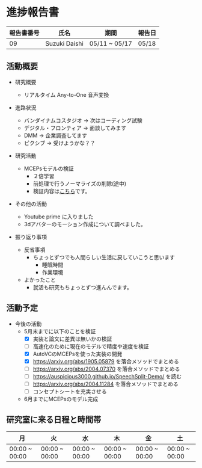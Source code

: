 
# 進捗報告書

報告書番号 | 氏名   | 期間         | 報告日
----- | ---- | ---------- | ---
09    | Suzuki Daishi | 05/11 ~ 05/17 | 05/18 

## 活動概要

- 研究概要
  - リアルタイム Any-to-One 音声変換

- 進路状況
  - バンダイナムコスタジオ -> 次はコーディング試験
  - デジタル・フロンティア -> 面談してみます
  - DMM -> 企業調査してます
  - ピクシブ -> 受けようかな？？

- 研究活動
  - MCEPsモデルの検証
    - ２倍学習
    - 前処理で行うノーマライズの削除(途中)
    - 検証内容は[こちら](../memo/AUTOVC改良.md)です。
- その他の活動
  - Youtube prime に入りました
  - 3dアバターのモーション作成について調べました。
- 振り返り事項
  - 反省事項
    - ちょっとずつでも人間らしい生活に戻していこうと思います
      - 睡眠時間
      - 作業環境
  - よかったこと
    - 就活も研究もちょっとずつ進んんでます。

## 活動予定

  - 今後の活動
    - 5月末までに以下のことを検証
      - [x] 実装と論文に差異は無いかの検証
      - [ ] 高速化のために現在のモデルで精度や速度を検証
      - [x] AutoVCのMCEPsを使った実装の開発
      - [x] https://arxiv.org/abs/1905.05879 を落合メソッドでまとめる
      - [ ] https://arxiv.org/abs/2004.07370 を落合メソッドでまとめる
      - [ ] https://auspicious3000.github.io/SpeechSplit-Demo/ を読む
      - [ ] https://arxiv.org/abs/2004.11284 を落合メソッドでまとめる
      - [ ] コンセプトシートを充実させる
    - 6月までにMCEPsのモデル完成


## 研究室に来る日程と時間帯

| 月             | 火            | 水            | 木            | 金             | 土
| ------------- | ------------- | ------------- | ------------- | ------------- | -------------
| 00:00 ~ 00:00 | 00:00 ~ 00:00 | 00:00 ~ 00:00 | 00:00 ~ 00:00 | 00:00 ~ 00:00 | 00:00 ~ 00:00
